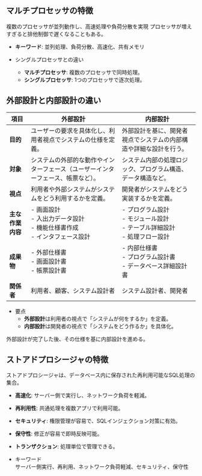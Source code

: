 ## マルチプロセッサの特徴
複数のプロセッサが並列動作し、高速処理や負荷分散を実現
プロセッサが増えすぎると排他制御で遅くなることもある。

- **キーワード**: 並列処理、負荷分散、高速化、共有メモリ

- シングルプロセッサとの違い
    - **マルチプロセッサ**: 複数のプロセッサで同時処理。
    - **シングルプロセッサ**: 1つのプロセッサで逐次処理。



## 外部設計と内部設計の違い

| **項目**          | **外部設計**                                                              | **内部設計**                                                             |
|-------------------|---------------------------------------------------------------------------|-------------------------------------------------------------------------|
| **目的**          | ユーザーの要求を具体化し、利用者視点でシステムの仕様を定義。               | 外部設計を基に、開発者視点でシステムの内部構造や詳細な設計を行う。        |
| **対象**          | システムの外部的な動作やインターフェース（ユーザーインターフェース、帳票など）。 | システム内部の処理ロジック、プログラム構造、データ構造など。             |
| **視点**          | 利用者や外部システムがシステムをどう利用するかを定義。                     | 開発者がシステムをどう実装するかを定義。                                 |
| **主な作業内容**  | - 画面設計<br>- 入出力データ設計<br>- 機能仕様書作成<br>- インタフェース設計 | - プログラム設計<br>- モジュール設計<br>- テーブル詳細設計<br>- 処理フロー設計 |
| **成果物**        | - 外部仕様書<br>- 画面設計書<br>- 帳票設計書                             | - 内部仕様書<br>- プログラム設計書<br>- データベース詳細設計書           |
| **関係者**        | 利用者、顧客、システム設計者                                              | システム設計者、開発者                                                   |

- 要点
    - **外部設計**は利用者の視点で「システムが何をするか」を定義。  
    - **内部設計**は開発者の視点で「システムをどう作るか」を具体化。

外部設計が完了した後、その仕様を基に内部設計を進める。


## ストアドプロシージャの特徴  
ストアドプロシージャは、データベース内に保存された再利用可能なSQL処理の集合。

- **高速化**: サーバー側で実行し、ネットワーク負荷を軽減。  
- **再利用性**: 共通処理を複数アプリで利用可能。  
- **セキュリティ**: 権限管理が容易で、SQLインジェクション対策に有効。  
- **保守性**: 修正が容易で即時反映可能。  
- **トランザクション**: 処理単位で管理できる。

- キーワード  
サーバー側実行、再利用、ネットワーク負荷軽減、セキュリティ、保守性